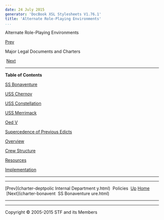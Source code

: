 ```yaml
---
date: 24 July 2015
generator: 'DocBook XSL Stylesheets V1.76.1'
title: 'Alternate Role-Playing Environments'
...
```


Alternate Role-Playing Environments

[Prev](charter-deptpolicy.html) 

Major Legal Documents and Charters

 [Next](charter-bonaventure.html)

* * * * *

**Table of Contents**

[SS Bonaventure](charter-bonaventure.html)

[USS Chernov](charter-chernov.html)

[USS Constellation](charter-constellation.html)

[USS Merrimack](charter-merrimack.html)

[Oed V](charter-oed_v.html)

[Supercedence of Previous Edicts](charter-oed_v.html#idp140478693363680)

[Overview](charter-oed_v.html#idp140478693364976)

[Crew Structure](charter-oed_v.html#idp140478693369616)

[Resources](charter-oed_v.html#idp140478693374080)

[Implementation](charter-oed_v.html#idp140478693378656)

* * * * *

  ------------------------ ------------------------ ------------------------
  [Prev](charter-deptpolic Internal Department
  y.html)                  Policies 
  [Up](index.html)         [Home](../index.html)
   [Next](charter-bonavent  SS Bonaventure
  ure.html)                
  ------------------------ ------------------------ ------------------------

* * * * *

Copyright © 2005-2015 STF and its Members
